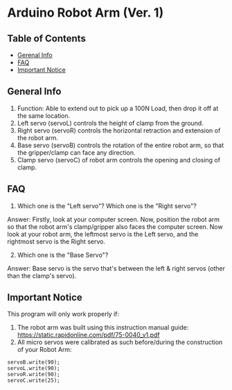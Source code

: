 # Arduino Robot Arm (Ver. 1)
## Table of Contents
* [Gerenal Info](#general-info)
* [FAQ](#faq)
* [Important Notice](#important-notice)

## General Info
1) Function: Able to extend out to pick up a 100N Load, then drop it off at the same location.
2) Left servo (servoL) controls the height of clamp from the ground. 
3) Right servo (servoR) controls the horizontal retraction and extension of the robot arm.
4) Base servo (servoB) controls the rotation of the entire robot arm, so that the gripper/clamp can face any direction.
5) Clamp servo (servoC) of robot arm controls the opening and closing of clamp. 

## FAQ
1) Which one is the "Left servo"? Which one is the "Right servo"?

Answer: Firstly, look at your computer screen. Now, position the robot arm so that the robot arm's clamp/gripper also faces the computer screen. Now look at your robot arm, the leftmost servo is the Left servo, and the rightmost servo is the Right servo.

2) Which one is the "Base Servo"?

Answer: Base servo is the servo that's between the left & right servos (other than the clamp's servo).

## Important Notice
This program will only work properly if:
  1) The robot arm was built using this instruction manual guide: https://static.rapidonline.com/pdf/75-0040_v1.pdf
  2) All micro servos were calibrated as such before/during the construction of your Robot Arm:
  ```
  servoB.write(90);
  servoL.write(90);
  servoR.write(90);
  servoC.write(25);
  ```
